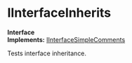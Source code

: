 # IInterfaceInherits

**Interface**  
**Implements:** [IInterfaceSimpleComments](Test.IInterfaceSimpleComments.md)  
  
Tests interface inheritance.  
  

